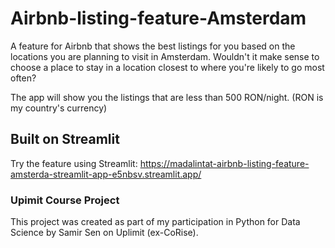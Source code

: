 # Airbnb-listing-feature-Amsterdam
A feature for Airbnb that shows the best listings for you based on the locations you are planning to visit in Amsterdam. Wouldn't it make sense to choose a place to stay in a location closest to where you're likely to go most often?

The app will show you the listings that are less than 500 RON/night. (RON is my country's currency)

## Built on Streamlit
Try the feature using Streamlit: https://madalintat-airbnb-listing-feature-amsterda-streamlit-app-e5nbsv.streamlit.app/

### Upimit Course Project
This project was created as part of my participation in Python for Data Science by Samir Sen on Uplimit (ex-CoRise).
